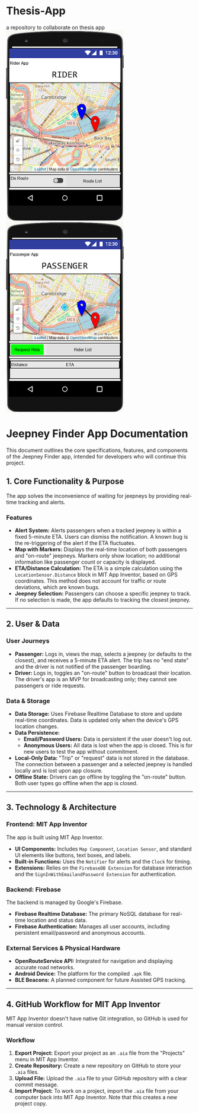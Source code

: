 # Thesis-App
a repository to collaborate on thesis app
![rider app design](https://github.com/CPlusUltra/Thesis-App/blob/main/rider.png?raw=true)
![passenger app design](https://github.com/CPlusUltra/Thesis-App/blob/main/passenger.png?raw=true)

# Jeepney Finder App Documentation

This document outlines the core specifications, features, and components of the Jeepney Finder app, intended for developers who will continue this project.

## 1. Core Functionality & Purpose

The app solves the inconvenience of waiting for jeepneys by providing real-time tracking and alerts.

### **Features**

* **Alert System:** Alerts passengers when a tracked jeepney is within a fixed 5-minute ETA. Users can dismiss the notification. A known bug is the re-triggering of the alert if the ETA fluctuates.
* **Map with Markers:** Displays the real-time location of both passengers and "on-route" jeepneys. Markers only show location; no additional information like passenger count or capacity is displayed.
* **ETA/Distance Calculation:** The ETA is a simple calculation using the `LocationSensor.Distance` block in MIT App Inventor, based on GPS coordinates. This method does not account for traffic or route deviations, which are known bugs.
* **Jeepney Selection:** Passengers can choose a specific jeepney to track. If no selection is made, the app defaults to tracking the closest jeepney.

---

## 2. User & Data

### **User Journeys**

* **Passenger:** Logs in, views the map, selects a jeepney (or defaults to the closest), and receives a 5-minute ETA alert. The trip has no "end state" and the driver is not notified of the passenger boarding.
* **Driver:** Logs in, toggles an "on-route" button to broadcast their location. The driver's app is an MVP for broadcasting only; they cannot see passengers or ride requests.

### **Data & Storage**

* **Data Storage:** Uses Firebase Realtime Database to store and update real-time coordinates. Data is updated only when the device's GPS location changes.
* **Data Persistence:**
    * **Email/Password Users:** Data is persistent if the user doesn't log out.
    * **Anonymous Users:** All data is lost when the app is closed. This is for new users to test the app without commitment.
* **Local-Only Data:** "Trip" or "request" data is not stored in the database. The connection between a passenger and a selected jeepney is handled locally and is lost upon app closure.
* **Offline State:** Drivers can go offline by toggling the "on-route" button. Both user types go offline when the app is closed.

---

## 3. Technology & Architecture

### **Frontend: MIT App Inventor**

The app is built using MIT App Inventor.

* **UI Components:** Includes `Map Component`, `Location Sensor`, and standard UI elements like buttons, text boxes, and labels.
* **Built-in Functions:** Uses the `Notifier` for alerts and the `Clock` for timing.
* **Extensions:** Relies on the `FirebaseDB Extension` for database interaction and the `SignInWithEmailandPassword Extension` for authentication.

### **Backend: Firebase**

The backend is managed by Google's Firebase.

* **Firebase Realtime Database:** The primary NoSQL database for real-time location and status data.
* **Firebase Authentication:** Manages all user accounts, including persistent email/password and anonymous accounts.

### **External Services & Physical Hardware**

* **OpenRouteService API:** Integrated for navigation and displaying accurate road networks.
* **Android Device:** The platform for the compiled `.apk` file.
* **BLE Beacons:** A planned component for future Assisted GPS tracking.

---

## 4. GitHub Workflow for MIT App Inventor

MIT App Inventor doesn't have native Git integration, so GitHub is used for manual version control.

### **Workflow**

1.  **Export Project:** Export your project as an `.aia` file from the "Projects" menu in MIT App Inventor.
2.  **Create Repository:** Create a new repository on GitHub to store your `.aia` files.
3.  **Upload File:** Upload the `.aia` file to your GitHub repository with a clear commit message.
4.  **Import Project:** To work on a project, import the `.aia` file from your computer back into MIT App Inventor. Note that this creates a new project copy.
